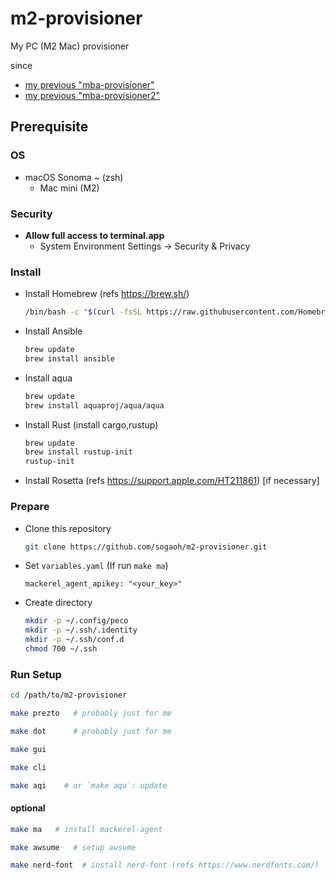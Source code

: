 # m2-provisioner
My PC (M2 Mac) provisioner

since 
- [my previous "mba-provisioner"](https://github.com/sogaoh/mba-provisioner)
- [my previous "mba-provisioner2"](https://github.com/sogaoh/mba-provisioner2)


## Prerequisite

### OS
- macOS Sonoma ~  (zsh)
  - Mac mini (M2)

### Security
- **Allow full access to terminal.app**
    - System Environment Settings -> Security & Privacy 

### Install
- Install Homebrew (refs https://brew.sh/)
  ```zsh
  /bin/bash -c "$(curl -fsSL https://raw.githubusercontent.com/Homebrew/install/HEAD/install.sh)"
  ```

- Install Ansible
  ```zsh
  brew update
  brew install ansible
  ```

- Install aqua
  ```zsh
  brew update
  brew install aquaproj/aqua/aqua
  ```

- Install Rust (install cargo,rustup) 
  ```zsh
  brew update
  brew install rustup-init
  rustup-init
  ```

- Install Rosetta (refs https://support.apple.com/HT211861) [if necessary]


### Prepare
- Clone this repository
  ```zsh
  git clone https://github.com/sogaoh/m2-provisioner.git
  ```

- Set `variables.yaml` (If run `make ma`)
  ```
  mackerel_agent_apikey: "<your_key>"
  ```

- Create directory
  ```zsh
  mkdir -p ~/.config/peco
  mkdir -p ~/.ssh/.identity
  mkdir -p ~/.ssh/conf.d
  chmod 700 ~/.ssh
  ```


### Run Setup

```bash
cd /path/to/m2-provisioner
```

```bash
make prezto   # probably just for me
```

```bash
make dot      # probably just for me
```


```bash
make gui
```

```bash
make cli
```

```bash
make aqi    # or `make aqu`: update
```


#### optional

```bash
make ma   # install mackerel-agent
```

```bash
make awsume   # setup awsume
```

```bash
make nerd-font  # install nerd-font (refs https://www.nerdfonts.com/) 
```
